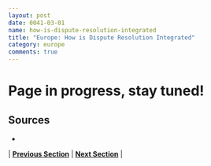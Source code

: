 ```yaml
---
layout: post
date: 0041-03-01
name: how-is-dispute-resolution-integrated
title: "Europe: How is Dispute Resolution Integrated"
category: europe
comments: true
---
```


# Page in progress, stay tuned!

Sources 
-- 
- 


| **[Previous Section](https://neo-project.github.io/global-blockchain-compliance-hub//europe/europe-smart-contracts.html)** | **[Next Section]( https://neo-project.github.io/global-blockchain-compliance-hub//europe/europe-nullify-smart-contracts.html)** |
